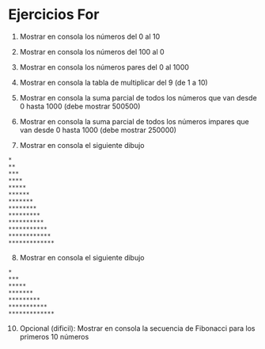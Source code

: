 # Ejercicios For

1. Mostrar en consola los números del 0 al 10

2. Mostrar en consola los números del 100 al 0

3. Mostrar en consola los números pares del 0 al 1000 

4. Mostrar en consola la tabla de multiplicar del 9 (de 1 a 10)

5. Mostrar en consola la suma parcial de todos los números que van desde 0 hasta 1000 (debe mostrar 500500)

6. Mostrar en consola la suma parcial de todos los números impares que van desde 0 hasta 1000 (debe mostrar 250000)

7. Mostrar en consola el siguiente dibujo
```
*
**
***
****
*****
******
*******
********
*********
**********
***********
************
*************
```

8. Mostrar en consola el siguiente dibujo
```
*
***
*****
*******
*********
***********
*************
```

10. Opcional (dificil): Mostrar en consola la secuencia de Fibonacci para los primeros 10 números




